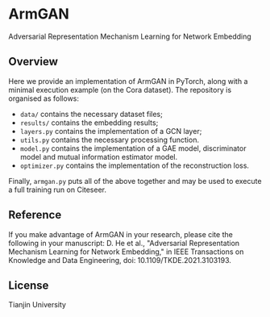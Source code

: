 # ArmGAN
Adversarial Representation Mechanism Learning for Network Embedding 

## Overview
Here we provide an implementation of ArmGAN in PyTorch, along with a minimal execution example (on the Cora dataset). The repository is organised as follows:
- `data/` contains the necessary dataset files;
- `results/` contains the embedding results;
- `layers.py` contains the implementation of a GCN layer;
- `utils.py` contains the necessary processing function.
- `model.py` contains the implementation of a GAE model, discriminator model and mutual information estimator model.
- `optimizer.py` contains the implementation of the reconstruction loss.

Finally, `armgan.py` puts all of the above together and may be used to execute a full training run on Citeseer.

## Reference
If you make advantage of ArmGAN in your research, please cite the following in your manuscript:
D. He et al., "Adversarial Representation Mechanism Learning for Network Embedding," in IEEE Transactions on Knowledge and Data Engineering, doi: 10.1109/TKDE.2021.3103193.

## License
Tianjin University

